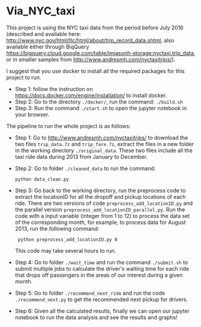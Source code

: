 # Via_NYC_taxi


This project is using the NYC taxi data from the period before July 2016 (described and available here: http://www.nyc.gov/html/tlc/html/about/trip_record_data.shtml, also available either through BiqQuery https://bigquery.cloud.google.com/table/imjasonh-storage:nyctaxi.trip_data, or in smaller samples from http://www.andresmh.com/nyctaxitrips/).

I suggest that you use docker to install all the required packages for this project to run.
* Step 1: follow the instruction on https://docs.docker.com/engine/installation/ to install docker.
* Step 2: Go to the directory ```./docker/```, run the command:
``` ./build.sh ```
* Step 3: Run the command ```./start.sh``` to open the jupyter notebook in your browser.

The pipeline to run the whole project is as follows:

* Step 1: Go to http://www.andresmh.com/nyctaxitrips/ to download the two files ```trip_data.7z``` and ```trip_fare.7z```, extract the files in a new folder in the working directory ```./original_data```. These two files include all the taxi ride data during 2013 from January to December.
* Step 2: Go to folder ```./cleaned_data``` to run the command:

  ```python data_clean.py```
* Step 3: Go back to the working directory, run the preprocess code to extract the locationID for all the dropoff and pickup locations of each ride. There are two versions of code ```preprocess_add_locationID.py``` and the parallel version ```preprocess_add_locationID_parallel.py```. Run the code with a input variable (integer from 1 to 12) to process the data set of the corresponding month, for example, to process data for August 2013, run the following command: 
  
  ``` python preprocess_add_locationID.py 8``` 
  
  This code may take several hours to run.

* Step 4: Go to folder ```./wait_time``` and run the command ```./submit.sh``` to submit multiple jobs to calculate the driver's waiting time for each ride that drops off passengers in the areas of our interest during a given month.
  
* Step 5: Go to folder ```./recommend_next_ride``` and run the code ```./recommend_next.py``` to get the recommended next pickup for drivers.

* Step 6: Given all the calculated results, finally we can open our jupyter notebook to run the data analysis and see the results and graphs!



